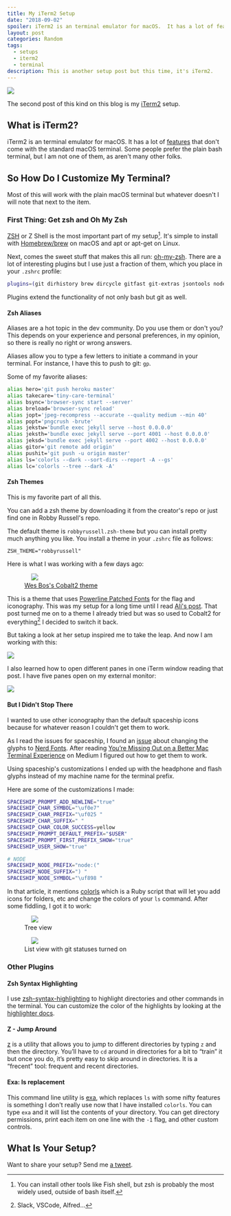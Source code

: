 ```yaml
---
title: My iTerm2 Setup
date: "2018-09-02"
spoiler: iTerm2 is an terminal emulator for macOS.  It has a lot of features that don't come with the standard macOS terminal. Some people prefer the plain bash terminal, but I am not one of them, as aren't many other folks.
layout: post
categories: Random
tags:
  - setups
  - iterm2
  - terminal
description: This is another setup post but this time, it's iTerm2.
---
```


![](https://res.cloudinary.com/twhiteblog/image/upload/v1535582156/Header%20Images/goran-ivos-245581-unsplash.jpg)

The second post of this kind on this blog is my [iTerm2](https://iterm2.com/) setup.

## What is iTerm2?

iTerm2 is an terminal emulator for macOS. It has a lot of [features](https://iterm2.com/features.html) that don't come with the standard macOS terminal. Some people prefer the plain bash terminal, but I am not one of them, as aren't many other folks.

## So How Do I Customize My Terminal?

Most of this will work with the plain macOS terminal but whatever doesn't I will note that next to the item.

### First Thing: Get zsh and Oh My Zsh

[ZSH](https://github.com/robbyrussell/oh-my-zsh/wiki/Installing-ZSH) or Z Shell is the most important part of my setup[^1]. It's simple to install with [Homebrew/brew](https://github.com/Homebrew/brew) on macOS and apt or apt-get on Linux.

Next, comes the sweet stuff that makes this all run: [oh-my-zsh](https://github.com/robbyrussell/oh-my-zsh). There are a lot of interesting plugins but I use just a fraction of them, which you place in your `.zshrc` profile:

```sh
plugins=(git dirhistory brew dircycle gitfast git-extras jsontools node npm osx repo sudo urltools web-search dirpersist history-substring-search last-working-dir safe-paste yarn zsh-completions)
```
Plugins extend the functionality of not only bash but git as well.

#### Zsh Aliases

Aliases are a hot topic in the dev community. Do you use them or don't you? This depends on your experience and personal preferences, in my opinion, so there is really no right or wrong answers.

Aliases allow you to type a few letters to initiate a command in your terminal. For instance, I have this to push to git: `gp`.

Some of my favorite aliases:

```sh
alias hero='git push heroku master'
alias takecare='tiny-care-terminal'
alias bsync='browser-sync start --server'
alias breload='browser-sync reload'
alias jopt='jpeg-recompress --accurate --quality medium --min 40'
alias popt='pngcrush -brute'
alias jekstw='bundle exec jekyll serve --host 0.0.0.0'
alias jeksth='bundle exec jekyll serve --port 4001 --host 0.0.0.0'
alias jeksd='bundle exec jekyll serve --port 4002 --host 0.0.0.0'
alias gitor='git remote add origin'
alias pushit='git push -u origin master'
alias ls='colorls --dark --sort-dirs --report -A --gs'
alias lc='colorls --tree --dark -A'
```

#### Zsh Themes

This is my favorite part of all this.

You can add a zsh theme by downloading it from the creator's repo or just find one in Robby Russell's repo.

The default theme is `robbyrussell.zsh-theme` but you can install pretty much anything you like. You install a theme in your `.zshrc` file as follows:

`ZSH_THEME="robbyrussell"`

Here is what I was working with a few days ago:

<figure>
    <img src="https://res.cloudinary.com/twhiteblog/image/upload/v1535934513/My%20Terminal%20Setup%20Post/Screenshot2017-09-30_06-28-20_PM.jpg" />
    <figcaption>
      <a href="https://github.com/wesbos/Cobalt2-iterm">Wes Bos's Cobalt2 theme</a>
    </figcaption>
</figure>

This is a theme that uses [Powerline Patched Fonts](https://github.com/powerline/fonts) for the flag and iconography. This was my setup for a long time until I read [Ali's post](https://zen-of-programming.com/terminal-setup/). That post turned me on to a theme I already tried but was so used to Cobalt2 for everything[^2] I decided to switch it back.

But taking a look at her setup inspired me to take the leap. And now I am working with this:

![](https://res.cloudinary.com/twhiteblog/image/upload/v1535424037/My%20Terminal%20Setup%20Post/Screenshot-2018-08-27_06-44-35_PM.png)

I also learned how to open different panes in one iTerm window reading that post. I have five panes open on my external monitor:

![](https://res.cloudinary.com/twhiteblog/image/upload/v1535424076/My%20Terminal%20Setup%20Post/Screenshot-2018-08-27_10-41-01_PM.png)

#### But I Didn't Stop There

I wanted to use other iconography than the default spaceship icons because for whatever reason I couldn't get them to work.

As I read the issues for spaceship, I found an [issue](https://github.com/denysdovhan/spaceship-prompt/issues/401) about changing the glyphs to [Nerd Fonts](https://nerdfonts.com/). After reading [You’re Missing Out on a Better Mac Terminal Experience](https://medium.com/@caulfieldOwen/youre-missing-out-on-a-better-mac-terminal-experience-d73647abf6d7) on Medium I figured out how to get them to work.

Using spaceship's customizations I ended up with the headphone and flash glyphs instead of my machine name for the terminal prefix.

Here are some of the customizations I made:

```sh
SPACESHIP_PROMPT_ADD_NEWLINE="true"
SPACESHIP_CHAR_SYMBOL="\uf0e7"
SPACESHIP_CHAR_PREFIX="\uf025 "
SPACESHIP_CHAR_SUFFIX=" "
SPACESHIP_CHAR_COLOR_SUCCESS=yellow
SPACESHIP_PROMPT_DEFAULT_PREFIX="$USER"
SPACESHIP_PROMPT_FIRST_PREFIX_SHOW="true"
SPACESHIP_USER_SHOW="true"

# NODE
SPACESHIP_NODE_PREFIX="node:("
SPACESHIP_NODE_SUFFIX=") "
SPACESHIP_NODE_SYMBOL="\uf898 "
```

In that article, it mentions [colorls](https://github.com/athityakumar/colorls) which is a Ruby script that will let you add icons for folders, etc and change the colors of your `ls` command. After some fiddling, I got it to work:

<figure>
    <img src="https://res.cloudinary.com/twhiteblog/image/upload/v1535424038/My%20Terminal%20Setup%20Post/Screenshot-2018-08-27_06-58-43_PM.png" />
    <figcaption>
       Tree view
    </figcaption>
</figure>

<figure>
    <img src="https://res.cloudinary.com/twhiteblog/image/upload/v1535424037/My%20Terminal%20Setup%20Post/Screenshot-2018-08-27_06-48-58_PM.png" />
    <figcaption>
       List view with git statuses turned on
    </figcaption>
</figure>

### Other Plugins

#### Zsh Syntax Highlighting

I use [zsh-syntax-highlighting](https://github.com/zsh-users/zsh-syntax-highlighting) to highlight directories and other commands in the terminal. You can customize the color of the highlights by looking at the [highlighter docs](https://github.com/zsh-users/zsh-syntax-highlighting/blob/master/docs/highlighters.md).

#### Z - Jump Around

[z](https://github.com/rupa/z/) is a utility that allows you to jump to different directories by typing `z` and then the directory. You’ll have to `cd` around in directories for a bit to “train” it but once you do, it’s pretty easy to skip around in directories. It is a “frecent” tool: frequent and recent directories.

#### Exa: ls replacement

This command line utility is [exa](https://github.com/ogham/exa), which replaces `ls` with some nifty features is something I don't really use now that I have installed `colorls`. You can type `exa` and it will list the contents of your directory. You can get directory permissions, print each item on one line with the `-1` flag, and other custom controls.

## What Is Your Setup?

Want to share your setup? Send me [a tweet](https://twitter.com/TiffanyW_412).



[^1]: You can install other tools like Fish shell, but zsh is probably the most widely used, outside of bash itself.
[^2]: Slack, VSCode, Alfred...
